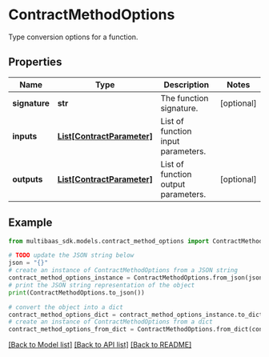 # ContractMethodOptions

Type conversion options for a function.

## Properties

Name | Type | Description | Notes
------------ | ------------- | ------------- | -------------
**signature** | **str** | The function signature. | [optional] 
**inputs** | [**List[ContractParameter]**](ContractParameter.md) | List of function input parameters. | 
**outputs** | [**List[ContractParameter]**](ContractParameter.md) | List of function output parameters. | [optional] 

## Example

```python
from multibaas_sdk.models.contract_method_options import ContractMethodOptions

# TODO update the JSON string below
json = "{}"
# create an instance of ContractMethodOptions from a JSON string
contract_method_options_instance = ContractMethodOptions.from_json(json)
# print the JSON string representation of the object
print(ContractMethodOptions.to_json())

# convert the object into a dict
contract_method_options_dict = contract_method_options_instance.to_dict()
# create an instance of ContractMethodOptions from a dict
contract_method_options_from_dict = ContractMethodOptions.from_dict(contract_method_options_dict)
```
[[Back to Model list]](../README.md#documentation-for-models) [[Back to API list]](../README.md#documentation-for-api-endpoints) [[Back to README]](../README.md)


